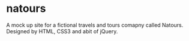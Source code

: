 # natours
A mock up site for a fictional travels and tours comapny called Natours. Designed by HTML, CSS3 and abit of jQuery.
